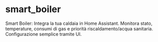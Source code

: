 # smart_boiler
Smart Boiler: Integra la tua caldaia in Home Assistant. Monitora stato, temperature, consumi di gas e priorità riscaldamento/acqua sanitaria. Configurazione semplice tramite UI.
